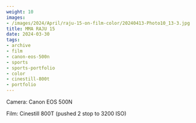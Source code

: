 ```yaml
---
weight: 10
images:
- /images/2024/April/raju-15-on-film-color/20240413-Photo10_13-3.jpg
title: MMA RAJU 15
date: 2024-03-30
tags:
- archive
- film
- canon-eos-500n
- sports
- sports-portfolio
- color
- cinestill-800t
- portfolio
---
```


Camera: Canon EOS 500N

Film: Cinestill 800T (pushed 2 stop to 3200 ISO)